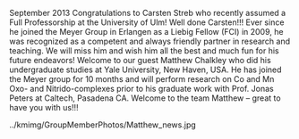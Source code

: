 September 2013 
                          Congratulations to Carsten Streb who recently assumed a Full  Professorship at the University   of Ulm! Well done  Carsten!!!
  Ever since he joined the Meyer Group in Erlangen as a Liebig Fellow (FCI) in 2009, he  was recognized as a competent and always friendly partner in research and  teaching.
  We will miss him and wish him all the best and much fun for  his future endeavors! 
Welcome to our guest Matthew Chalkley who did his  undergraduate studies at Yale University, New    Haven, USA.  He has joined the Meyer group for 10 months and will perform research on Co and  Mn Oxo- and Nitrido-complexes prior to his graduate work with Prof. Jonas  Peters at Caltech, Pasadena   CA. Welcome to the team Matthew –  great to have you with us!!!

../kmimg/GroupMemberPhotos/Matthew_news.jpg